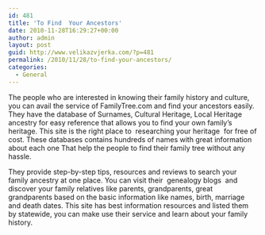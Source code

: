 ```yaml
---
id: 481
title: 'To Find  Your Ancestors'
date: 2010-11-28T16:29:27+00:00
author: admin
layout: post
guid: http://www.velikazvjerka.com/?p=481
permalink: /2010/11/28/to-find-your-ancestors/
categories:
  - General
---
```

The people who are interested in knowing their family history and culture, you can avail the service of FamilyTree.com and find your ancestors easily. They have the database of Surnames, Cultural Heritage, Local Heritage ancestry for easy reference that allows you to find your own family&#8217;s heritage. This site is the right place to &nbsp;researching your heritage&nbsp; for free of cost. These databases contains hundreds of names with great information about each one That help the people to find their family tree without any hassle.

They provide step-by-step tips, resources and reviews to search your family ancestry at one place. You can visit their &nbsp;genealogy blogs&nbsp; and discover your family relatives like parents, grandparents, great grandparents based on the basic information like names, birth, marriage and death dates. This site has best information resources and listed them by statewide, you can make use their service and learn about your family history.